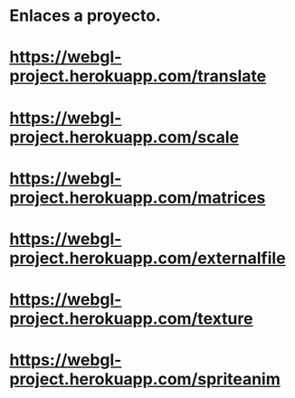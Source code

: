 ﻿# Enlaces a proyecto.
 # https://webgl-project.herokuapp.com/translate
 # https://webgl-project.herokuapp.com/scale
 # https://webgl-project.herokuapp.com/matrices
 # https://webgl-project.herokuapp.com/externalfile
 # https://webgl-project.herokuapp.com/texture
 # https://webgl-project.herokuapp.com/spriteanim
